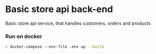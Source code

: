 # Basic store api back-end

Basic store api service, that handles customers, orders and products

### Run on docker

```bash
> docker-compose --env-file .env up --build
```
